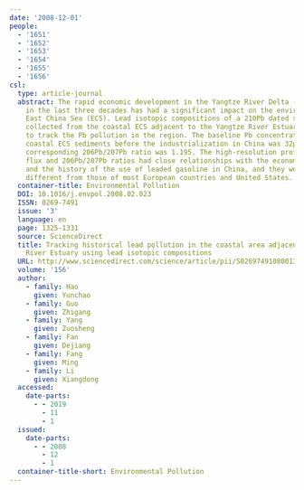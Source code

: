 ```yaml
---
date: '2008-12-01'
people:
  - '1651'
  - '1652'
  - '1653'
  - '1654'
  - '1655'
  - '1656'
csl:
  type: article-journal
  abstract: The rapid economic development in the Yangtze River Delta (YRD), China
    in the last three decades has had a significant impact on the environment of the
    East China Sea (ECS). Lead isotopic compositions of a 210Pb dated sediment core
    collected from the coastal ECS adjacent to the Yangtze River Estuary were analyzed
    to track the Pb pollution in the region. The baseline Pb concentration in the
    coastal ECS sediments before the industrialization in China was 32μgg−1, and the
    corresponding 206Pb/207Pb ratio was 1.195. The high-resolution profiles of Pb
    flux and 206Pb/207Pb ratios had close relationships with the economic development
    and the history of the use of leaded gasoline in China, and they were clearly
    different from those of most European countries and United States.
  container-title: Environmental Pollution
  DOI: 10.1016/j.envpol.2008.02.023
  ISSN: 0269-7491
  issue: '3'
  language: en
  page: 1325-1331
  source: ScienceDirect
  title: Tracking historical lead pollution in the coastal area adjacent to the Yangtze
    River Estuary using lead isotopic compositions
  URL: http://www.sciencedirect.com/science/article/pii/S0269749108001334
  volume: '156'
  author:
    - family: Hao
      given: Yunchao
    - family: Guo
      given: Zhigang
    - family: Yang
      given: Zuosheng
    - family: Fan
      given: Dejiang
    - family: Fang
      given: Ming
    - family: Li
      given: Xiangdong
  accessed:
    date-parts:
      - - 2019
        - 11
        - 1
  issued:
    date-parts:
      - - 2008
        - 12
        - 1
  container-title-short: Environmental Pollution
---
```

